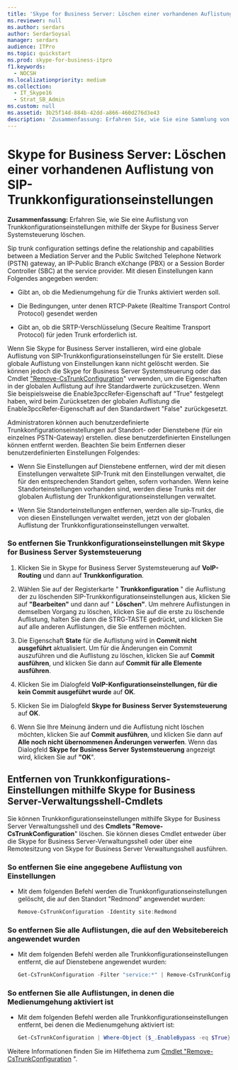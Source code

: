 ```yaml
---
title: 'Skype for Business Server: Löschen einer vorhandenen Auflistung von SIP-Trunkkonfigurationseinstellungen'
ms.reviewer: null
ms.author: serdars
author: SerdarSoysal
manager: serdars
audience: ITPro
ms.topic: quickstart
ms.prod: skype-for-business-itpro
f1.keywords:
  - NOCSH
ms.localizationpriority: medium
ms.collection:
  - IT_Skype16
  - Strat_SB_Admin
ms.custom: null
ms.assetid: 3b25f14d-884b-42dd-a866-460d276d3e43
description: 'Zusammenfassung: Erfahren Sie, wie Sie eine Sammlung von Trunkkonfigurationseinstellungen mithilfe der Skype for Business Server Systemsteuerung löschen.'
---
```


# <a name="skype-for-business-server-delete-an-existing-collection-of-sip-trunk-configuration-settings"></a>Skype for Business Server: Löschen einer vorhandenen Auflistung von SIP-Trunkkonfigurationseinstellungen 
 
**Zusammenfassung:** Erfahren Sie, wie Sie eine Auflistung von Trunkkonfigurationseinstellungen mithilfe der Skype for Business Server Systemsteuerung löschen.
  
Sip trunk configuration settings define the relationship and capabilities between a Mediation Server and the Public Switched Telephone Network (PSTN) gateway, an IP-Public Branch eXchange (PBX) or a Session Border Controller (SBC) at the service provider. Mit diesen Einstellungen kann Folgendes angegeben werden:
  
- Gibt an, ob die Medienumgehung für die Trunks aktiviert werden soll.
    
- Die Bedingungen, unter denen RTCP-Pakete (Realtime Transport Control Protocol) gesendet werden
    
- Gibt an, ob die SRTP-Verschlüsselung (Secure Realtime Transport Protocol) für jeden Trunk erforderlich ist.
    
Wenn Sie Skype for Business Server installieren, wird eine globale Auflistung von SIP-Trunkkonfigurationseinstellungen für Sie erstellt. Diese globale Auflistung von Einstellungen kann nicht gelöscht werden. Sie können jedoch die Skype for Business Server Systemsteuerung oder das Cmdlet ["Remove-CsTrunkConfiguration](/powershell/module/skype/remove-cstrunkconfiguration)" verwenden, um die Eigenschaften in der globalen Auflistung auf ihre Standardwerte zurückzusetzen. Wenn Sie beispielsweise die Enable3pccRefer-Eigenschaft auf "True" festgelegt haben, wird beim Zurücksetzen der globalen Auflistung die Enable3pccRefer-Eigenschaft auf den Standardwert "False" zurückgesetzt.
  
Administratoren können auch benutzerdefinierte Trunkkonfigurationseinstellungen auf Standort- oder Dienstebene (für ein einzelnes PSTN-Gateway) erstellen. diese benutzerdefinierten Einstellungen können entfernt werden. Beachten Sie beim Entfernen dieser benutzerdefinierten Einstellungen Folgendes:
  
- Wenn Sie Einstellungen auf Dienstebene entfernen, wird der mit diesen Einstellungen verwaltete SIP-Trunk mit den Einstellungen verwaltet, die für den entsprechenden Standort gelten, sofern vorhanden. Wenn keine Standorteinstellungen vorhanden sind, werden diese Trunks mit der globalen Auflistung der Trunkkonfigurationseinstellungen verwaltet.
    
- Wenn Sie Standorteinstellungen entfernen, werden alle sip-Trunks, die von diesen Einstellungen verwaltet werden, jetzt von der globalen Auflistung der Trunkkonfigurationseinstellungen verwaltet.
    
### <a name="to-remove-trunk-configuration-settings-with-skype-for-business-server-control-panel"></a>So entfernen Sie Trunkkonfigurationseinstellungen mit Skype for Business Server Systemsteuerung

1. Klicken Sie in Skype for Business Server Systemsteuerung auf **VoIP-Routing** und dann auf **Trunkkonfiguration**.
    
2. Wählen Sie auf der Registerkarte " **Trunkkonfiguration** " die Auflistung der zu löschenden SIP-Trunkkonfigurationseinstellungen aus, klicken Sie auf **"Bearbeiten"** und dann auf " **Löschen"**. Um mehrere Auflistungen in demselben Vorgang zu löschen, klicken Sie auf die erste zu löschende Auflistung, halten Sie dann die STRG-TASTE gedrückt, und klicken Sie auf alle anderen Auflistungen, die Sie entfernen möchten.
    
3. Die Eigenschaft **State** für die Auflistung wird in **Commit nicht ausgeführt** aktualisiert. Um für die Änderungen ein Commit auszuführen und die Auflistung zu löschen, klicken Sie auf **Commit ausführen**, und klicken Sie dann auf **Commit für alle Elemente ausführen**.
    
4. Klicken Sie im Dialogfeld **VoIP-Konfigurationseinstellungen, für die kein Commit ausgeführt wurde** auf **OK**.
    
5. Klicken Sie im Dialogfeld **Skype for Business Server Systemsteuerung** auf **OK**.
    
6. Wenn Sie Ihre Meinung ändern und die Auflistung nicht löschen möchten, klicken Sie auf **Commit ausführen**, und klicken Sie dann auf **Alle noch nicht übernommenen Änderungen verwerfen**. Wenn das Dialogfeld **Skype for Business Server Systemsteuerung** angezeigt wird, klicken Sie auf **"OK**".
    
## <a name="removing-trunk-configuration-settings-by-using-skype-for-business-server-management-shell-cmdlets"></a>Entfernen von Trunkkonfigurations-Einstellungen mithilfe Skype for Business Server-Verwaltungsshell-Cmdlets

Sie können Trunkkonfigurationseinstellungen mithilfe Skype for Business Server Verwaltungsshell und des **Cmdlets "Remove-CsTrunkConfiguration**" löschen. Sie können dieses Cmdlet entweder über die Skype for Business Server-Verwaltungsshell oder über eine Remotesitzung von Skype for Business Server Verwaltungsshell ausführen.
  
### <a name="to-remove-a-specified-collection-of-settings"></a>So entfernen Sie eine angegebene Auflistung von Einstellungen

- Mit dem folgenden Befehl werden die Trunkkonfigurationseinstellungen gelöscht, die auf den Standort "Redmond" angewendet wurden:
    
  ```powershell
  Remove-CsTrunkConfiguration -Identity site:Redmond
  ```

### <a name="to-remove-all-the-collections-applied-to-the-site-scope"></a>So entfernen Sie alle Auflistungen, die auf den Websitebereich angewendet wurden

- Mit dem folgenden Befehl werden alle Trunkkonfigurationseinstellungen entfernt, die auf Dienstebene angewendet wurden:
    
  ```powershell
  Get-CsTrunkConfiguration -Filter "service:*" | Remove-CsTrunkConfiguration
  ```

### <a name="to-remove-all-the-collections-where-media-bypass-is-enabled"></a>So entfernen Sie alle Auflistungen, in denen die Medienumgehung aktiviert ist

- Mit dem folgenden Befehl werden alle Trunkkonfigurationseinstellungen entfernt, bei denen die Medienumgehung aktiviert ist:
    
  ```powershell
  Get-CsTrunkConfiguration | Where-Object {$_.EnableBypass -eq $True} | Remove-CsTrunkConfiguration
  ```

Weitere Informationen finden Sie im Hilfethema zum [Cmdlet "Remove-CsTrunkConfiguration](/powershell/module/skype/remove-cstrunkconfiguration) ".
